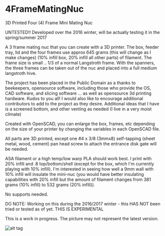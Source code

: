 # 4FrameMatingNuc
3D Printed Four (4) Frame Mini Mating Nuc

UNTESTED!! Developed over the 2016 winter, will be actually testing it in the spring/summer 2017

A 3 frame mating nuc that you can create with a 3D printer. The box, feeder tray, lid and the four frames use approx 645 grams (this will change as I make changes) (10% infill box, 20% infill all other parts) of filament. The frame size is small .. 1/3 of a normal Langstroth frame. With the spanners, the three frames can be taken out of the nuc and placed into a full medium langstroth hive. 

The project has been placed in the Public Domain as a thanks to beekeepers, opensource software, including those who provide the OS, CAD software, and slicing software ... as well as opensource 3d printing hardware. Kudos to you all! I would also like to encourage additional contributors to add to the project as they desire. Additional ideas that I have is a screened bottom, and other venting as needed (I live in a very moist climate)

Created with OpenSCAD, you can enlarge the box, frames, etc depending on the size of your printer by changing the variables in each OpenSCAD file. 

All parts are 3D printed, except one #4 x 3/8 (3mmx8) self-tapping (sheet metal, wood, cement) pan head screw to attach the entrance disk gate will be needed.

ASA filament or a high temp/low warp PLA should work best. I print with 20% infill and .8 top/bottom/shell (except for the box, which I'm currently playing with 10% infill). I'm interested in seeing how well a 9mm wall with 10% infill will insulate the mini-nuc (you would have better insulating capabilities with 20% infill but the amount of filament changes from 381 grams (10% infill) to 532 grams (20% infill)).

No supports needed.

DO NOTE: Working on this during the 2016/2017 winter - this HAS NOT been tried or tested as of yet. THIS IS EXPERIMENTAL

This is a work in progress. The picture may not represent the latest version.

![alt tag](https://github.com/shadylanebees/4FrameMatingNuc/blob/master/blowout.png?raw=true)
